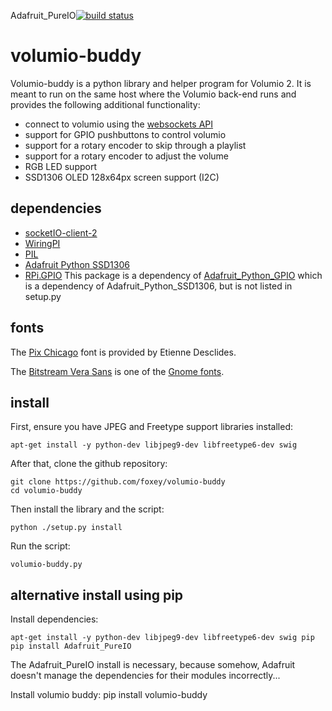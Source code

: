 Adafruit_PureIO[![build status](https://travis-ci.org/foxey/volumio-buddy.svg?branch=master)](https://travis-ci.org/foxey/volumio-buddy)

# volumio-buddy

Volumio-buddy is a python library and helper program for Volumio 2.
It is meant to run on the same host where the Volumio back-end runs and provides the following additional functionality:
- connect to volumio using the [websockets API](https://volumio.github.io/docs/API/WebSocket_APIs.html)
- support for GPIO pushbuttons to control volumio
- support for a rotary encoder to skip through a playlist
- support for a rotary encoder to adjust the volume
- RGB LED support
- SSD1306 OLED 128x64px screen support (I2C)

## dependencies
- [socketIO-client-2](https://pypi.python.org/pypi/socketIO-client-2)
- [WiringPI](http://wiringpi.com/)
- [PIL](http://effbot.org/zone/pil-index.htm)
- [Adafruit Python SSD1306](https://github.com/adafruit/Adafruit_Python_SSD1306)
- [RPi.GPIO](https://sourceforge.net/p/raspberry-gpio-python/wiki/Home/) This package is a dependency of [Adafruit_Python_GPIO](https://github.com/adafruit/Adafruit_Python_GPIO) which is a dependency of Adafruit_Python_SSD1306, but is not listed in setup.py

## fonts
The [Pix Chicago](http://www.dafont.com/pix-chicago.font) font is provided by Etienne Desclides.

The [Bitstream Vera Sans](http://ftp.gnome.org/pub/GNOME/sources/ttf-bitstream-vera/1.10/) is one of the [Gnome fonts](https://www.gnome.org/fonts/).

## install
First, ensure you have JPEG and Freetype support libraries installed:

	apt-get install -y python-dev libjpeg9-dev libfreetype6-dev swig

After that, clone the github repository:

	git clone https://github.com/foxey/volumio-buddy
	cd volumio-buddy

Then install the library and the script:

	python ./setup.py install

Run the script:

	volumio-buddy.py

## alternative install using pip
Install dependencies:

	apt-get install -y python-dev libjpeg9-dev libfreetype6-dev swig pip
	pip install Adafruit_PureIO
	
The Adafruit_PureIO install is necessary, because somehow, Adafruit doesn't manage the dependencies for their modules incorrectly...

Install volumio buddy:
	pip install volumio-buddy

